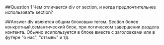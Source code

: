 ##Question 1
Чем отличается div от section, и когда предпочтительнее использовать section?

##Answer
div является общим блоковым тегом. Section более конкретный,семантический блок, при логическом завершении раздела контента. Обычно исипользуется в блоке вместе с заголовками или в футере "о нас", "отзывы" и тд.
